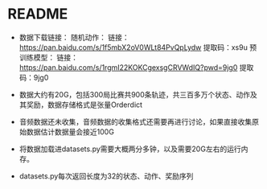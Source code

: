 # README

- 数据下载链接：
  随机动作：
  链接：https://pan.baidu.com/s/1f5mbX2oV0WLt84PvQpLydw 
  提取码：xs9u 
  预训练模型：
  链接：https://pan.baidu.com/s/1rgmI22KOKCgexsgCRVWdIQ?pwd=9jg0 
  提取码：9jg0 
  
- 数据大约有20G，包括300局比赛共900条轨迹，共三百多万个状态、动作及其奖励，数据存储格式是张量Orderdict

- 音频数据还未收集，音频数据的收集格式还需要再进行讨论，如果直接收集原始数据估计数据量会接近100G

- 将数据加载进datasets.py需要大概两分多钟，以及需要20G左右的运行内存。

- datasets.py每次返回长度为32的状态、动作、奖励序列
